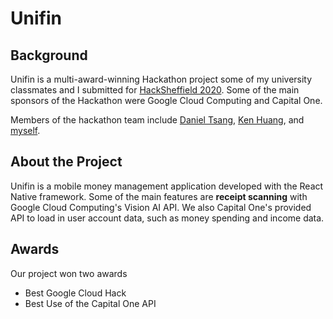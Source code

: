 # Unifin

## Background

Unifin is a multi-award-winning Hackathon project some of my university classmates and I submitted for [HackSheffield 2020](https://devpost.com/software/unifin). Some of the main sponsors of the Hackathon were Google Cloud Computing and Capital One.

Members of the hackathon team include [Daniel Tsang](https://github.com/danieltsanghang), [Ken Huang](https://kenchihuang.co.uk/), and [myself](https://lotimothy.com).

## About the Project

Unifin is a mobile money management application developed with the React Native framework. Some of the main features are **receipt scanning** with Google Cloud Computing's Vision AI API. We also Capital One's provided API to load in user account data, such as money spending and income data.

## Awards

Our project won two awards

- Best Google Cloud Hack
- Best Use of the Capital One API
